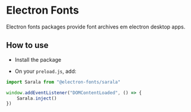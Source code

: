 # Electron Fonts

Electron fonts packages provide font archives em electron desktop apps.

## How to use

* Install the package

* On your `preload.js`, add:

```ts
import Sarala from "@electron-fonts/sarala"

window.addEventListener("DOMContentLoaded", () => {
    Sarala.inject()
})
```